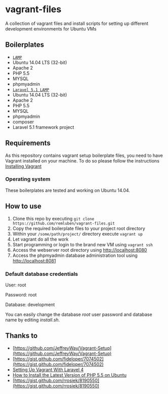 # vagrant-files

A collection of vagrant files and install scripts for setting up different development environments for Ubuntu VMs

## Boilerplates

- [`LAMP`](./boilerplates/lamp)
 - Ubuntu 14.04 LTS (32-bit)
 - Apache 2
 - PHP 5.5
 - MYSQL
 - phpmyadmin
- [`Laravel 5.1 LAMP`](./boilerplates/lamp-laravel)
 - Ubuntu 14.04 LTS (32-bit)
 - Apache 2
 - PHP 5.5
 - MYSQL
 - phpmyadmin
 - composer
 - Laravel 5.1 framework project

## Requirements

As this repository contains vagrant setup boilerplate files, you need to have Vagrant installed on your machine. To do so please follow the instructions [Installing Vagrant](http://docs.vagrantup.com/v2/installation/)

### Operating system

These boilerplates are tested and working on Ubuntu 14.04.

## How to use

1. Clone this repo by executing `git clone https://github.com/remluben/vagrant-files.git`
2. Copy the required boilerplate files to your project root directory
3. Within your `/some/path/project/` directory execute `vagrant up`
4. Let vagrant do all the work
5. Start programming or login to the brand new VM using `vagrant ssh`
6. Access the webserver root directory using [http://localhost:8080](http://localhost:8080)
7. Access the phpmyadmin database administration tool using [http://localhost:8081](http://localhost:8081)

### Default database credentials

User:     root

Password: root

Database: development

You can easily change the database *root* user password and database name by editing *install.sh*.

## Thanks to

- [https://github.com/JeffreyWay/Vagrant-Setup](https://github.com/JeffreyWay/Vagrant-Setup)
- [https://gist.github.com/fideloper/7074502](https://gist.github.com/fideloper/7074502)
- [Setting Up Vagrant With Laravel 4](http://culttt.com/2013/06/17/setting-up-vagrant-with-laravel-4/)
- [How to Install the Latest Version of PHP 5.5 on Ubuntu](http://www.dev-metal.com/how-to-setup-latest-version-of-php-5-5-on-ubuntu-12-04-lts/)
- [https://gist.github.com/rrosiek/8190550](https://gist.github.com/rrosiek/8190550)
